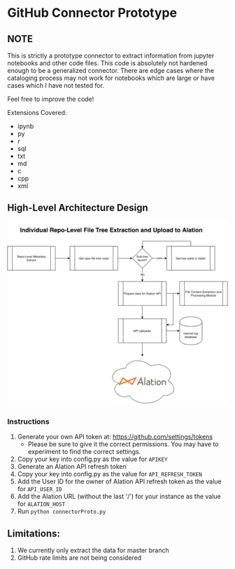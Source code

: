 # GitHub Connector Prototype

## NOTE

This is strictly a prototype connector to extract information from jupyter notebooks and other code files. This code is absolutely not hardened enough to be a generalized connector. There are edge cases where the cataloging process may not work for notebooks which are large or have cases which I have not tested for.

Feel free to improve the code!

Extensions Covered:
- ipynb
- py
- r
- sql
- txt
- md
- c
- cpp
- xml

## High-Level Architecture Design

<div style="text-align:center"><img src ="arch.png" /></div>

### Instructions
1. Generate your own API token at: https://github.com/settings/tokens
    - Please be sure to give it the correct permissions. You may have to experiment to find the correct settings.
2. Copy your key into config.py as the value for `APIKEY`
3. Generate an Alation API refresh token
4. Copy your key into config.py as the value for `API_REFRESH_TOKEN`
5. Add the User ID for the owner of Alation API refresh token as the value for `API_USER_ID`
6. Add the Alation URL (without the last '/') for your instance as the value for `ALATION_HOST`
7. Run ```python connectorProto.py```

## Limitations:

1. We currently only extract the data for master branch
2. GitHub rate limits are not being considered